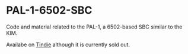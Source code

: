 # PAL-1-6502-SBC
Code and material related to the PAL-1, a 6502-based SBC similar to the KIM.

Availabe on [Tindie](https://www.tindie.com/products/tkoak/pal-1-a-mos-6502-powered-computer-kit/) although it is currently sold out.
